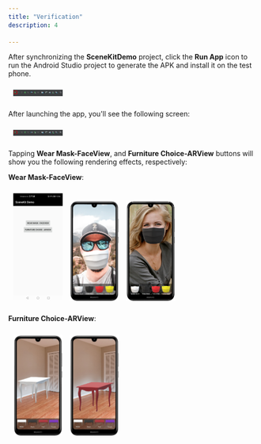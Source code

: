```yaml
---
title: "Verification"
description: 4

---
```


After synchronizing the **SceneKitDemo** project, click the **Run App** icon to run the Android Studio project to generate the APK and install it on the test phone.

<div style="padding: 5px">
    <img style="width: 100.00px ; padding: 5px" src="https://raw.githubusercontent.com/ZehraYilmaz/gh-pages-scenekitcodelab/main/assets/scenekit_codelab_doc_ss_3.png">
</div>

After launching the app, you'll see the following screen:

<div style="padding: 5px">
    <img style="width: 100.00px ; padding: 5px" src="https://raw.githubusercontent.com/ZehraYilmaz/gh-pages-scenekitcodelab/main/assets/scenekit_codelab_doc_ss_3.png"></div>

Tapping **Wear Mask-FaceView**, and **Furniture Choice-ARView** buttons will show you the following rendering effects, respectively:

**Wear Mask-FaceView**:

<div style="padding: 5px">
    <img style="width: 100.00px ; padding: 5px" src="https://raw.githubusercontent.com/ZehraYilmaz/gh-pages-scenekitcodelab/main/assets/scene_kit_codelab_app_ss_1.jpg">
    <img style="width: 100.00px ; padding: 5px" src="https://raw.githubusercontent.com/ZehraYilmaz/gh-pages-scenekitcodelab/main/assets/scene_kit_codelab_app_ss_2.png">
    <img style="width: 100.00px ; padding: 5px" src="https://raw.githubusercontent.com/ZehraYilmaz/gh-pages-scenekitcodelab/main/assets/scene_kit_codelab_app_ss_3.png">
</div>

**Furniture Choice-ARView**:

<div style="padding: 5px"> 
    <img style="width: 100.00px ; padding: 5px" src="https://raw.githubusercontent.com/ZehraYilmaz/gh-pages-scenekitcodelab/main/assets/scene_kit_codelab_app_ss_4.png">
    <img style="width: 100.00px ; padding: 5px" src="https://raw.githubusercontent.com/ZehraYilmaz/gh-pages-scenekitcodelab/main/assets/scene_kit_codelab_app_ss_5.png">
</div>